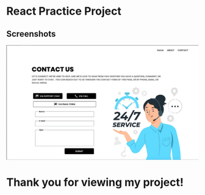 # React Practice Project

## Screenshots

![Project Preview](public/images/project_img.jpg)

# Thank you for viewing my project!

